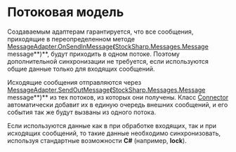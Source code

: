 # Потоковая модель

Создаваемым адаптерам гарантируется, что все сообщения, приходящие в переопределенном методе [MessageAdapter.OnSendInMessage](xref:StockSharp.Messages.MessageAdapter.OnSendInMessage(StockSharp.Messages.Message))**(**[StockSharp.Messages.Message](xref:StockSharp.Messages.Message) message**)**, будут приходить в одном потоке. Поэтому дополнительной синхронизации не требуется, если используются общие данные только для входящих сообщений.

Исходящие сообщения отправляются через [MessageAdapter.SendOutMessage](xref:StockSharp.Messages.MessageAdapter.SendOutMessage(StockSharp.Messages.Message))**(**[StockSharp.Messages.Message](xref:StockSharp.Messages.Message) message**)** из тех потоков, из которых они получены. Класс [Connector](xref:StockSharp.Algo.Connector) автоматически добавит их в единую очередь внешних сообщений, и его события так же будут вызваны из одного потока.

Если используются данные как в при обработке входящих, так и при исходящих сообщений, то такие данные необходимо синхронизовать, используя стандартные возможности **C\#** (например, **lock**).
